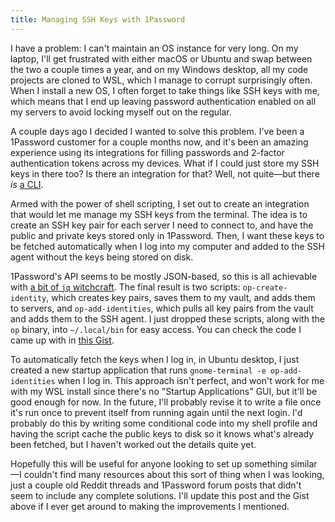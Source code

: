 ```yaml
---
title: Managing SSH Keys with 1Password
---
```

I have a problem: I can't maintain an OS instance for very long. On my laptop, I'll get frustrated with either macOS or Ubuntu and swap between the two a couple times a year, and on my Windows desktop, all my code projects are cloned to WSL, which I manage to corrupt surprisingly often. When I install a new OS, I often forget to take things like SSH keys with me, which means that I end up leaving password authentication enabled on all my servers to avoid locking myself out on the regular.

A couple days ago I decided I wanted to solve this problem. I've been a 1Password customer for a couple months now, and it's been an amazing experience using its integrations for filling passwords and 2-factor authentication tokens across my devices. What if I could just store my SSH keys in there too? Is there an integration for that? Well, not quite—but there *is* [a CLI][1password-cli].

Armed with the power of shell scripting, I set out to create an integration that would let me manage my SSH keys from the terminal. The idea is to create an SSH key pair for each server I need to connect to, and have the public and private keys stored only in 1Password. Then, I want these keys to be fetched automatically when I log into my computer and added to the SSH agent without the keys being stored on disk.

1Password's API seems to be mostly JSON-based, so this is all achievable with [a bit of `jq` witchcraft][tweet-jq-oneliner]. The final result is two scripts: `op-create-identity`, which creates key pairs, saves them to my vault, and adds them to servers, and `op-add-identities`, which pulls all key pairs from the vault and adds them to the SSH agent. I just dropped these scripts, along with the `op` binary, into `~/.local/bin` for easy access. You can check the code I came up with in [this Gist][script-gist].

To automatically fetch the keys when I log in, in Ubuntu desktop, I just created a new startup application that runs `gnome-terminal -e op-add-identities` when I log in. This approach isn't perfect, and won't work for me with my WSL install since there's no "Startup Applications" GUI, but it'll be good enough for now. In the future, I'll probably revise it to write a file once it's run once to prevent itself from running again until the next login. I'd probably do this by writing some conditional code into my shell profile and having the script cache the public keys to disk so it knows what's already been fetched, but I haven't worked out the details quite yet.

Hopefully this will be useful for anyone looking to set up something similar—I couldn't find many resources about this sort of thing when I was looking, just a couple old Reddit threads and 1Password forum posts that didn't seem to include any complete solutions. I'll update this post and the Gist above if I ever get around to making the improvements I mentioned.

[1password-cli]: https://support.1password.com/command-line-getting-started
[tweet-jq-oneliner]: https://twitter.com/eritbh/status/1344731396879822848?s=20
[script-gist]: https://gist.github.com/Geo1088/5db73c1ddf9c27c425e7f4bd1f054c1c
